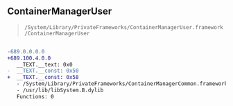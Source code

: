 ## ContainerManagerUser

> `/System/Library/PrivateFrameworks/ContainerManagerUser.framework/ContainerManagerUser`

```diff

-689.0.0.0.0
+689.100.4.0.0
   __TEXT.__text: 0x0
-  __TEXT.__const: 0x50
+  __TEXT.__const: 0x58
   - /System/Library/PrivateFrameworks/ContainerManagerCommon.framework/ContainerManagerCommon
   - /usr/lib/libSystem.B.dylib
   Functions: 0

```

